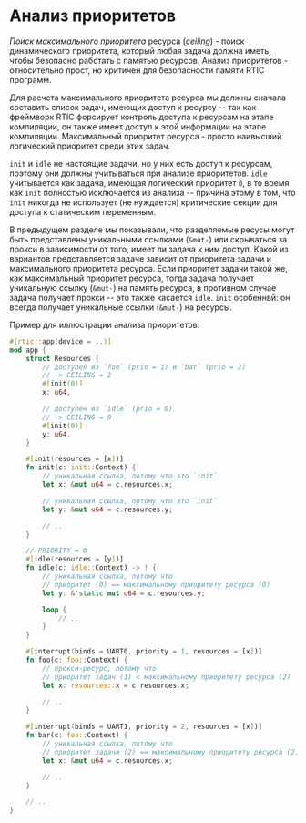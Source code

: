 # Анализ приоритетов

*Поиск максимального приоритета* ресурса (*ceiling*) - поиск динамического
приоритета, который любая задача должна иметь, чтобы безопасно работать с
памятью ресурсов. Анализ приоритетов - относительно прост,
но критичен для безопасности памяти RTIC программ.

Для расчета максимального приоритета ресурса мы должны сначала составить
список задач, имеющих доступ к ресурсу -- так как фреймворк RTIC
форсирует контроль доступа к ресурсам на этапе компиляции, он
также имеет доступ к этой информации на этапе компиляции.
Максимальный приоритет ресурса - просто наивысший логический приоритет
среди этих задач.

`init` и `idle` не настоящие задачи, но у них есть доступ к ресурсам,
поэтому они должны учитываться при анализе приоритетов.
`idle` учитывается как задача, имеющая логический приоритет `0`,
в то время как `init` полностью исключается из анализа --
причина этому в том, что `init` никогда не использует (не нуждается) критические
секции для доступа к статическим переменным.

В предыдущем разделе мы показывали, что разделяемые ресусы
могут быть представлены уникальными ссылками (`&mut-`) или скрываться за
прокси в зависимости от того, имеет ли задача к ним доступ.
Какой из вариантов представляется задаче зависит от приоритета задачи и
максимального приоритета ресурса.
Если приоритет задачи такой же, как максимальный приоритет ресурса, тогда
задача получает уникальную ссылку (`&mut-`) на память ресурса,
в противном случае задача получает прокси -- это также касается `idle`.
`init` особеннвй: он всегда получает уникальные ссылки (`&mut-`) на ресурсы.

Пример для иллюстрации анализа приоритетов:

``` rust
#[rtic::app(device = ..)]
mod app {
    struct Resources {
        // доступен из `foo` (prio = 1) и `bar` (prio = 2)
        // -> CEILING = 2
        #[init(0)]
        x: u64,

        // доступен из `idle` (prio = 0)
        // -> CEILING = 0
        #[init(0)]
        y: u64,
    }

    #[init(resources = [x])]
    fn init(c: init::Context) {
        // уникальная ссылка, потому что это `init`
        let x: &mut u64 = c.resources.x;

        // уникальная ссылка, потому что это `init`
        let y: &mut u64 = c.resources.y;

        // ..
    }

    // PRIORITY = 0
    #[idle(resources = [y])]
    fn idle(c: idle::Context) -> ! {
        // уникальная ссылка, потому что
        // приоритет (0) == максимальному приоритету ресурса (0)
        let y: &'static mut u64 = c.resources.y;

        loop {
            // ..
        }
    }

    #[interrupt(binds = UART0, priority = 1, resources = [x])]
    fn foo(c: foo::Context) {
        // прокси-ресурс, потому что
        // приоритет задач (1) < максимальному приоритету ресурса (2)
        let x: resources::x = c.resources.x;

        // ..
    }

    #[interrupt(binds = UART1, priority = 2, resources = [x])]
    fn bar(c: foo::Context) {
        // уникальная ссылка, потому что
        // приоритет задачи (2) == максимальному приоритету ресурса (2)
        let x: &mut u64 = c.resources.x;

        // ..
    }

    // ..
}
```
